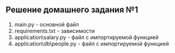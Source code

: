 ## Решение домашнего задания №1

1. main.py - основной файл
2. requirements.txt - зависимости
3. application\salary.py - файл с импортируемой функцией
4. application\db\people.py - файл с импортируемой функцией